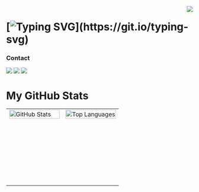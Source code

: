 <img align="right" src="https://visitor-badge.laobi.icu/badge?page_id=DarinelGuillen.DarinelGuillen&left_color=0D1117&right_color=58A6FF">


# [![Typing SVG](https://readme-typing-svg.herokuapp.com?font=Lato&weight=600&size=25&pause=1000&color=A5B4FC&background=0A0E1822&width=600&lines=Hey+there!+I'm+Darinel;Focused+on+becoming+a+full+stack+dev.;_"Turning+coffee+into+code+and+ideas+into+reality."_)](https://git.io/typing-svg)

### Contact

<div> 
  <a href="https://www.linkedin.com/in/darinel-escobar" target="_blank"><img src="https://img.shields.io/badge/-LinkedIn-%230077B5?style=for-the-badge&logo=linkedin&logoColor=white" target="_blank"></a> 
  <a href="mailto:darinel.escobar@outlook.com"><img src="https://img.shields.io/badge/-Outlook-0078D4?style=for-the-badge&logo=microsoft-outlook&logoColor=white" target="_blank"></a>
  <a href="https://wa.me/529613021060" target="_blank"><img src="https://img.shields.io/badge/-WhatsApp-25D366?style=for-the-badge&logo=whatsapp&logoColor=white" target="_blank"></a>
</div>



# My GitHub Stats

<table>
  <tr>
    <td style="width: 50%; vertical-align: top;">
      <img src="https://github-readme-stats.vercel.app/api?username=DarinelGuillen&show_icons=true&theme=react" alt="GitHub Stats" style="width: 100%; height: auto; min-height: 200px;" />
    </td>
    <td style="width: 50%; vertical-align: top;">
      <img src="https://github-readme-stats.vercel.app/api/top-langs/?username=DarinelGuillen&layout=compact&theme=react" alt="Top Languages" style="width: 100%; height: auto; min-height: 200px;" />
    </td>
  </tr>
</table>
